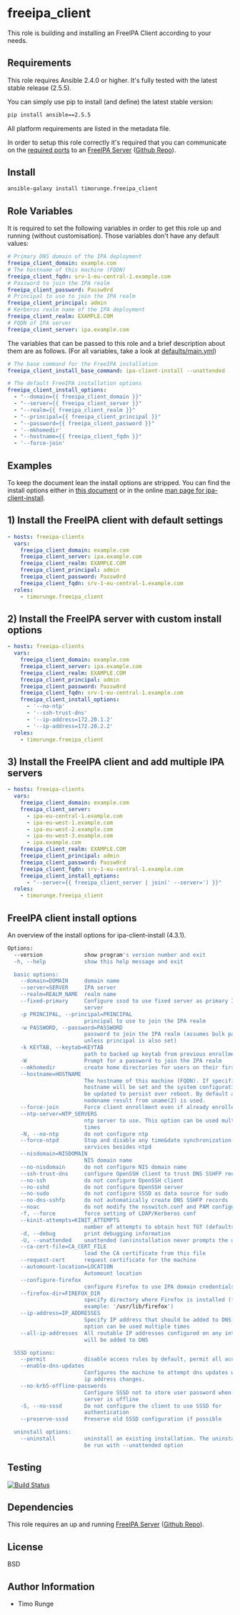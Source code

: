 freeipa_client
==============

This role is building and installing an FreeIPA Client according to your needs.

Requirements
------------

This role requires Ansible 2.4.0 or higher. It's fully tested with the latest
stable release (2.5.5).

You can simply use pip to install (and define) the latest stable version:

```sh
pip install ansible==2.5.5
```

All platform requirements are listed in the metadata file.

In order to setup this role correctly it's required that you can communicate on
the
[required ports](https://access.redhat.com/documentation/en-us/red_hat_enterprise_linux/7/html/linux_domain_identity_authentication_and_policy_guide/installing-ipa#prereq-ports-list)
to an [FreeIPA Server](https://galaxy.ansible.com/timorunge/freeipa-server/)
([Github Repo](https://github.com/timorunge/ansible-freeipa-server)).

Install
-------

```sh
ansible-galaxy install timorunge.freeipa_client
```

Role Variables
--------------

It is required to set the following variables in order to get this role up and
running (without customisation). Those variables don't have any default values:

```yaml
# Primary DNS domain of the IPA deployment
freeipa_client_domain: example.com
# The hostname of this machine (FQDN)
freeipa_client_fqdn: srv-1-eu-central-1.example.com
# Password to join the IPA realm
freeipa_client_password: Passw0rd
# Principal to use to join the IPA realm
freeipa_client_principal: admin
# Kerberos realm name of the IPA deployment
freeipa_client_realm: EXAMPLE.COM
# FQDN of IPA server
freeipa_client_server: ipa.example.com
```

The variables that can be passed to this role and a brief description about
them are as follows. (For all variables, take a look at [defaults/main.yml](defaults/main.yml))

```yaml
# The base command for the FreeIPA installation
freeipa_client_install_base_command: ipa-client-install --unattended

# The default FreeIPA installation options
freeipa_client_install_options:
  - "--domain={{ freeipa_client_domain }}"
  - "--server={{ freeipa_client_server }}"
  - "--realm={{ freeipa_client_realm }}"
  - "--principal={{ freeipa_client_principal }}"
  - "--password={{ freeipa_client_password }}"
  - '--mkhomedir'
  - "--hostname={{ freeipa_client_fqdn }}"
  - '--force-join'
```

Examples
--------

To keep the document lean the install options are stripped.
You can find the install options either in [this
document](#freeipa-client-install-options) or in the online
[man page for ipa-client-install](https://linux.die.net/man/1/ipa-client-install).

## 1) Install the FreeIPA client with default settings

```yaml
- hosts: freeipa-clients
  vars:
    freeipa_client_domain: example.com
    freeipa_client_server: ipa.example.com
    freeipa_client_realm: EXAMPLE.COM
    freeipa_client_principal: admin
    freeipa_client_password: Passw0rd
    freeipa_client_fqdn: srv-1-eu-central-1.example.com
  roles:
    - timorunge.freeipa_client
```

## 2) Install the FreeIPA server with custom install options

```yaml
- hosts: freeipa-clients
  vars:
    freeipa_client_domain: example.com
    freeipa_client_server: ipa.example.com
    freeipa_client_realm: EXAMPLE.COM
    freeipa_client_principal: admin
    freeipa_client_password: Passw0rd
    freeipa_client_fqdn: srv-1-eu-central-1.example.com
    freeipa_client_install_options:
      - '--no-ntp'
      - '--ssh-trust-dns'
      - '--ip-address=172.20.1.2'
      - '--ip-address=172.20.2.2'
  roles:
    - timorunge.freeipa_client
```

## 3) Install the FreeIPA client and add multiple IPA servers

```yaml
- hosts: freeipa-clients
  vars:
    freeipa_client_domain: example.com
    freeipa_client_server:
      - ipa-eu-central-1.example.com
      - ipa-eu-west-1.example.com
      - ipa-eu-west-2.example.com
      - ipa-eu-west-3.example.com
      - ipa.example.com
    freeipa_client_realm: EXAMPLE.COM
    freeipa_client_principal: admin
    freeipa_client_password: Passw0rd
    freeipa_client_fqdn: srv-1-eu-central-1.example.com
    freeipa_client_install_options:
      - "--server={{ freeipa_client_server | join(' --server=') }}"
  roles:
    - timorunge.freeipa_client
```

FreeIPA client install options
------------------------------

An overview of the install options for ipa-client-install (4.3.1).

```sh
Options:
  --version             show program's version number and exit
  -h, --help            show this help message and exit

  basic options:
    --domain=DOMAIN     domain name
    --server=SERVER     IPA server
    --realm=REALM_NAME  realm name
    --fixed-primary     Configure sssd to use fixed server as primary IPA
                        server
    -p PRINCIPAL, --principal=PRINCIPAL
                        principal to use to join the IPA realm
    -w PASSWORD, --password=PASSWORD
                        password to join the IPA realm (assumes bulk password
                        unless principal is also set)
    -k KEYTAB, --keytab=KEYTAB
                        path to backed up keytab from previous enrollment
    -W                  Prompt for a password to join the IPA realm
    --mkhomedir         create home directories for users on their first login
    --hostname=HOSTNAME
                        The hostname of this machine (FQDN). If specified, the
                        hostname will be set and the system configuration will
                        be updated to persist over reboot. By default a
                        nodename result from uname(2) is used.
    --force-join        Force client enrollment even if already enrolled
    --ntp-server=NTP_SERVERS
                        ntp server to use. This option can be used multiple
                        times
    -N, --no-ntp        do not configure ntp
    --force-ntpd        Stop and disable any time&date synchronization
                        services besides ntpd
    --nisdomain=NISDOMAIN
                        NIS domain name
    --no-nisdomain      do not configure NIS domain name
    --ssh-trust-dns     configure OpenSSH client to trust DNS SSHFP records
    --no-ssh            do not configure OpenSSH client
    --no-sshd           do not configure OpenSSH server
    --no-sudo           do not configure SSSD as data source for sudo
    --no-dns-sshfp      do not automatically create DNS SSHFP records
    --noac              do not modify the nsswitch.conf and PAM configuration
    -f, --force         force setting of LDAP/Kerberos conf
    --kinit-attempts=KINIT_ATTEMPTS
                        number of attempts to obtain host TGT (defaults to 5).
    -d, --debug         print debugging information
    -U, --unattended    unattended (un)installation never prompts the user
    --ca-cert-file=CA_CERT_FILE
                        load the CA certificate from this file
    --request-cert      request certificate for the machine
    --automount-location=LOCATION
                        Automount location
    --configure-firefox
                        configure Firefox to use IPA domain credentials
    --firefox-dir=FIREFOX_DIR
                        specify directory where Firefox is installed (for
                        example: '/usr/lib/firefox')
    --ip-address=IP_ADDRESSES
                        Specify IP address that should be added to DNS. This
                        option can be used multiple times
    --all-ip-addresses  All routable IP addresses configured on any inteface
                        will be added to DNS

  SSSD options:
    --permit            disable access rules by default, permit all access.
    --enable-dns-updates
                        Configures the machine to attempt dns updates when the
                        ip address changes.
    --no-krb5-offline-passwords
                        Configure SSSD not to store user password when the
                        server is offline
    -S, --no-sssd       Do not configure the client to use SSSD for
                        authentication
    --preserve-sssd     Preserve old SSSD configuration if possible

  uninstall options:
    --uninstall         uninstall an existing installation. The uninstall can
                        be run with --unattended option
```

Testing
-------

[![Build Status](https://travis-ci.org/timorunge/ansible-freeipa-client.svg?branch=master)](https://travis-ci.org/timorunge/ansible-freeipa-client)

Dependencies
------------

This role requires an up and running
[FreeIPA Server](https://galaxy.ansible.com/timorunge/freeipa-server/)
([Github Repo](https://github.com/timorunge/ansible-freeipa-server)).

License
-------
BSD

Author Information
------------------

- Timo Runge
